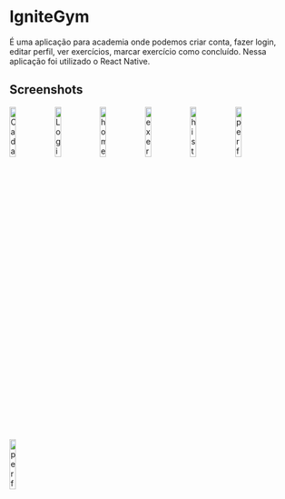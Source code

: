 # IgniteGym

É uma aplicação para academia onde podemos criar conta, fazer login, editar perfil, ver exercícios, marcar exercício como concluído. Nessa aplicação foi utilizado o React Native.


## Screenshots

<img width="15%" alt="Cadastro" src="https://github.com/Caio2M/IgniteGym/assets/109225332/09b9c7d5-754e-443d-9302-113a1b0d5024" />
<img width="15%" alt="Login" src="https://github.com/Caio2M/IgniteGym/assets/109225332/8871c2ed-2bce-4abd-9c03-fde551c18db4" />
<img width="15%" alt="home" src="https://github.com/Caio2M/IgniteGym/assets/109225332/20c1dc8c-a09f-4041-bf2d-e5c0b93911f2" />
<img width="15%" alt="exercicio" src="https://github.com/Caio2M/IgniteGym/assets/109225332/61307a8e-6139-40f2-bbb4-a728ef22007a" />
<img width="15%" alt="historico" src="https://github.com/Caio2M/IgniteGym/assets/109225332/a45ea2e8-f94a-4567-9a6d-b8bbc3d8ce86" />
<img width="15%" alt="perfil 1/2" src="https://github.com/Caio2M/IgniteGym/assets/109225332/82536d57-df38-462a-a082-72b25be94d8d" />
<img width="15%" alt="perfil 2/2" src="https://github.com/Caio2M/IgniteGym/assets/109225332/e9e6de24-8e41-4702-bf97-8c4381c7926e" />

